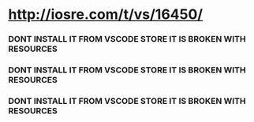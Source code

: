
# http://iosre.com/t/vs/16450/

### DONT INSTALL IT FROM VSCODE STORE IT IS BROKEN WITH RESOURCES
### DONT INSTALL IT FROM VSCODE STORE IT IS BROKEN WITH RESOURCES
### DONT INSTALL IT FROM VSCODE STORE IT IS BROKEN WITH RESOURCES